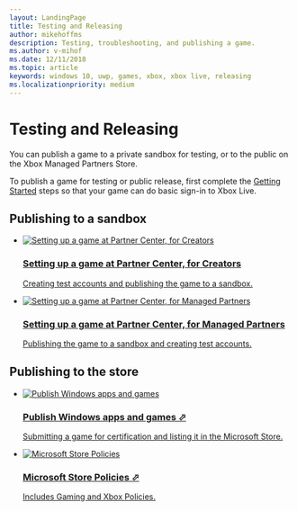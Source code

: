 ```yaml
---
layout: LandingPage
title: Testing and Releasing
author: mikehoffms
description: Testing, troubleshooting, and publishing a game.
ms.author: v-mihof
ms.date: 12/11/2018
ms.topic: article
keywords: windows 10, uwp, games, xbox, xbox live, releasing
ms.localizationpriority: medium
---
```


<h1>Testing and Releasing</h1>

<p>
  You can publish a game to a private sandbox for testing, or to the public on the Xbox Managed Partners Store.
</p>
<p>
  To publish a game for testing or public release, first complete the <a href="../get-started/index.md">Getting Started</a> steps so that your game can do basic sign-in to Xbox Live.
</p>


<h2>Publishing to a sandbox</h2>

<ul class="cardsF panelContent cols cols2">
    <li>
        <a href="../get-started/setup-partner-center/setup-partner-center-creators.md">
            <div class="cardSize">
                <div class="cardPadding">
                    <div class="card">
                        <div class="cardImageOuter">
                            <div class="cardImage">
                                <img src="https://docs.microsoft.com/media/common/i_form.svg" alt="Setting up a game at Partner Center, for Creators"/>
                            </div>
                        </div>
                        <div class="cardText">
                            <h3>Setting up a game at Partner Center, for Creators</h3>
                            <p>Creating test accounts and publishing the game to a sandbox.</p>
                        </div>
                    </div>
                </div>
            </div>
        </a>
    </li>
    <li>
        <a href="../get-started/setup-partner-center/setup-partner-center-id-partners.md">
            <div class="cardSize">
                <div class="cardPadding">
                    <div class="card">
                        <div class="cardImageOuter">
                            <div class="cardImage">
                                <img src="https://docs.microsoft.com/media/common/i_form.svg" alt="Setting up a game at Partner Center, for Managed Partners"/>
                            </div>
                        </div>
                        <div class="cardText">
                            <h3>Setting up a game at Partner Center, for Managed Partners</h3>
                            <p>Publishing the game to a sandbox and creating test accounts.</p>
                        </div>
                    </div>
                </div>
            </div>
        </a>
    </li>
</ul>


<h2>Publishing to the store</h2>

<ul class="cardsF panelContent cols cols2">
    <li>
        <a href="https://docs.microsoft.com/windows/uwp/publish/" target="_blank">
            <div class="cardSize">
                <div class="cardPadding">
                    <div class="card">
                        <div class="cardImageOuter">
                            <div class="cardImage">
                                <img src="https://docs.microsoft.com/media/common/i_extend.svg" alt="Publish Windows apps and games"/>
                            </div>
                        </div>
                        <div class="cardText">
                            <h3>Publish Windows apps and games &#11008;</h3>
                            <p>Submitting a game for certification and listing it in the Microsoft Store.</p>
                        </div>
                    </div>
                </div>
            </div>
        </a>
    </li>
    <li>
        <a href="https://docs.microsoft.com/legal/windows/agreements/store-policies" target="_blank">
            <div class="cardSize">
                <div class="cardPadding">
                    <div class="card">
                        <div class="cardImageOuter">
                            <div class="cardImage">
                                <img src="https://docs.microsoft.com/media/common/i_policy.svg" alt="Microsoft Store Policies"/>
                            </div>
                        </div>
                        <div class="cardText">
                            <h3>Microsoft Store Policies &#11008;</h3>
                            <p>Includes Gaming and Xbox Policies.</p>
                        </div>
                    </div>
                </div>
            </div>
        </a>
    </li>
</ul>
